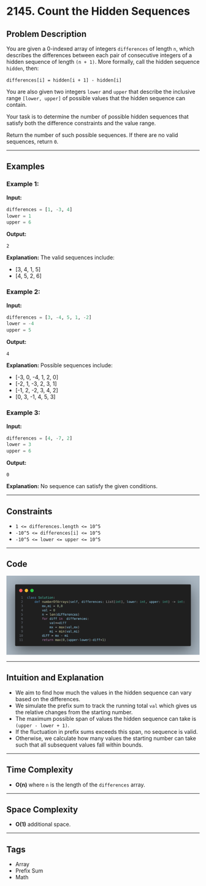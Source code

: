 # 2145. Count the Hidden Sequences

## Problem Description

You are given a 0-indexed array of integers `differences` of length `n`, which describes the differences between each pair of consecutive integers of a hidden sequence of length `(n + 1)`. More formally, call the hidden sequence `hidden`, then:

```
differences[i] = hidden[i + 1] - hidden[i]
```

You are also given two integers `lower` and `upper` that describe the inclusive range `[lower, upper]` of possible values that the hidden sequence can contain.

Your task is to determine the number of possible hidden sequences that satisfy both the difference constraints and the value range.

Return the number of such possible sequences. If there are no valid sequences, return `0`.

---

## Examples

### Example 1:

**Input:**

```python
differences = [1, -3, 4]
lower = 1
upper = 6
```

**Output:**

```
2
```

**Explanation:**
The valid sequences include:

- [3, 4, 1, 5]
- [4, 5, 2, 6]

### Example 2:

**Input:**

```python
differences = [3, -4, 5, 1, -2]
lower = -4
upper = 5
```

**Output:**

```
4
```

**Explanation:**
Possible sequences include:

- [-3, 0, -4, 1, 2, 0]
- [-2, 1, -3, 2, 3, 1]
- [-1, 2, -2, 3, 4, 2]
- [0, 3, -1, 4, 5, 3]

### Example 3:

**Input:**

```python
differences = [4, -7, 2]
lower = 3
upper = 6
```

**Output:**

```
0
```

**Explanation:**
No sequence can satisfy the given conditions.

---

## Constraints

- `1 <= differences.length <= 10^5`
- `-10^5 <= differences[i] <= 10^5`
- `-10^5 <= lower <= upper <= 10^5`

---

## Code

![Python Code](image.png)

---

## Intuition and Explanation

- We aim to find how much the values in the hidden sequence can vary based on the differences.
- We simulate the prefix sum to track the running total `val` which gives us the relative changes from the starting number.
- The maximum possible span of values the hidden sequence can take is `(upper - lower + 1)`.
- If the fluctuation in prefix sums exceeds this span, no sequence is valid.
- Otherwise, we calculate how many values the starting number can take such that all subsequent values fall within bounds.

---

## Time Complexity

- **O(n)** where `n` is the length of the `differences` array.

---

## Space Complexity

- **O(1)** additional space.

---

## Tags

- Array
- Prefix Sum
- Math

